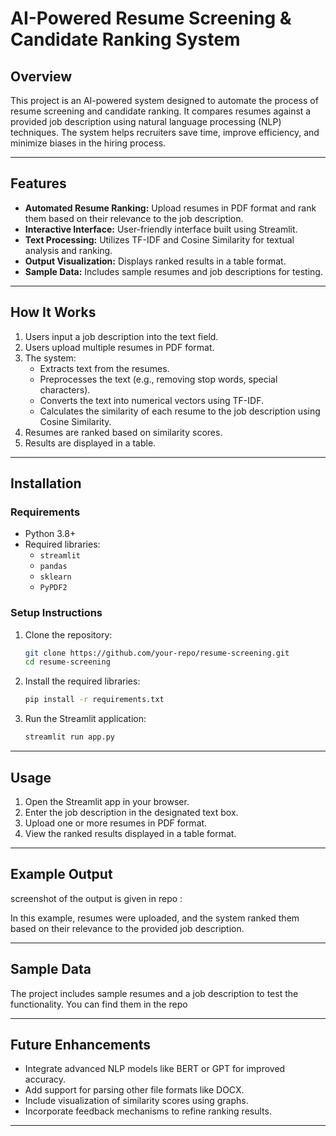 # AI-Powered Resume Screening & Candidate Ranking System

## Overview
This project is an AI-powered system designed to automate the process of resume screening and candidate ranking. It compares resumes against a provided job description using natural language processing (NLP) techniques. The system helps recruiters save time, improve efficiency, and minimize biases in the hiring process.

---

## Features
- **Automated Resume Ranking:** Upload resumes in PDF format and rank them based on their relevance to the job description.
- **Interactive Interface:** User-friendly interface built using Streamlit.
- **Text Processing:** Utilizes TF-IDF and Cosine Similarity for textual analysis and ranking.
- **Output Visualization:** Displays ranked results in a table format.
- **Sample Data:** Includes sample resumes and job descriptions for testing.

---

## How It Works
1. Users input a job description into the text field.
2. Users upload multiple resumes in PDF format.
3. The system:
   - Extracts text from the resumes.
   - Preprocesses the text (e.g., removing stop words, special characters).
   - Converts the text into numerical vectors using TF-IDF.
   - Calculates the similarity of each resume to the job description using Cosine Similarity.
4. Resumes are ranked based on similarity scores.
5. Results are displayed in a table.

---

## Installation

### Requirements
- Python 3.8+
- Required libraries:
  - `streamlit`
  - `pandas`
  - `sklearn`
  - `PyPDF2`

### Setup Instructions
1. Clone the repository:
   ```bash
   git clone https://github.com/your-repo/resume-screening.git
   cd resume-screening
   ```
2. Install the required libraries:
   ```bash
   pip install -r requirements.txt
   ```
3. Run the Streamlit application:
   ```bash
   streamlit run app.py
   ```

---

## Usage
1. Open the Streamlit app in your browser.
2. Enter the job description in the designated text box.
3. Upload one or more resumes in PDF format.
4. View the ranked results displayed in a table format.

---

## Example Output

 screenshot of the output is given in repo :


In this example, resumes were uploaded, and the system ranked them based on their relevance to the provided job description.

---

## Sample Data
The project includes sample resumes and a job description to test the functionality. You can find them in the repo

---

## Future Enhancements
- Integrate advanced NLP models like BERT or GPT for improved accuracy.
- Add support for parsing other file formats like DOCX.
- Include visualization of similarity scores using graphs.
- Incorporate feedback mechanisms to refine ranking results.

---
